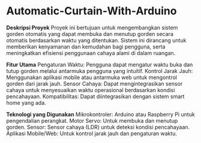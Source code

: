 # Automatic-Curtain-With-Arduino

**Deskripsi Proyek**
Proyek ini bertujuan untuk mengembangkan sistem gorden otomatis yang dapat membuka dan menutup gorden secara otomatis berdasarkan waktu yang ditentukan. Sistem ini dirancang untuk memberikan kenyamanan dan kemudahan bagi pengguna, serta meningkatkan efisiensi penggunaan cahaya alami di dalam ruangan.

**Fitur Utama**
Pengaturan Waktu: Pengguna dapat mengatur waktu buka dan tutup gorden melalui antarmuka pengguna yang intuitif.
Kontrol Jarak Jauh: Menggunakan aplikasi mobile atau antarmuka web untuk mengontrol gorden dari jarak jauh.
Sensor Cahaya: Dapat mengintegrasikan sensor cahaya untuk menyesuaikan waktu operasional berdasarkan kondisi pencahayaan.
Kompatibilitas: Dapat diintegrasikan dengan sistem smart home yang ada.

**Teknologi yang Digunakan**
Mikrokontroler: Arduino atau Raspberry Pi untuk pengendalian perangkat.
Motor Servo: Untuk membuka dan menutup gorden.
Sensor: Sensor cahaya (LDR) untuk deteksi kondisi pencahayaan.
Aplikasi Mobile/Web: Untuk kontrol jarak jauh dan pengaturan waktu.
